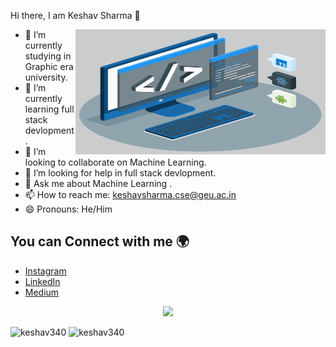 
<hi align = "center">Hi there, I am Keshav Sharma 👋</h1>

<img align="right" width="400" height="200" src="https://github.com/keshav340/keshav340/blob/master/techstack.gif"></img>

- 🔭 I’m currently studying in Graphic era university.
- 🌱 I’m currently learning full stack devlopment.
- 👯 I’m looking to collaborate on Machine Learning.
- 🤔 I’m looking for help in full stack devlopment.
- 💬 Ask me about Machine Learning .
- 📫 How to reach me: keshavsharma.cse@geu.ac.in
- 😄 Pronouns: He/Him

## You can Connect with me 🌍
- [Instagram](https://www.instagram.com/_keshav_sharma_0/)
- [LinkedIn](linkedin.com/in/keshav-sharma2/)
- [Medium](https://medium.com/@datageeks84)

<p align='center'><img src='https://visitor-badge.laobi.icu/badge?page_id=keshav340'></p>

  <img src="https://github-readme-stats.vercel.app/api?username=keshav340&show_icons=true&layout=compact&theme=solarized-dark" alt="keshav340">
  <img src = "https://github-readme-stats.vercel.app/api/top-langs/?username=keshav340&layout=compact&theme=solarized-dark&langs_count=6 " alt = "keshav340">
 

</p>


